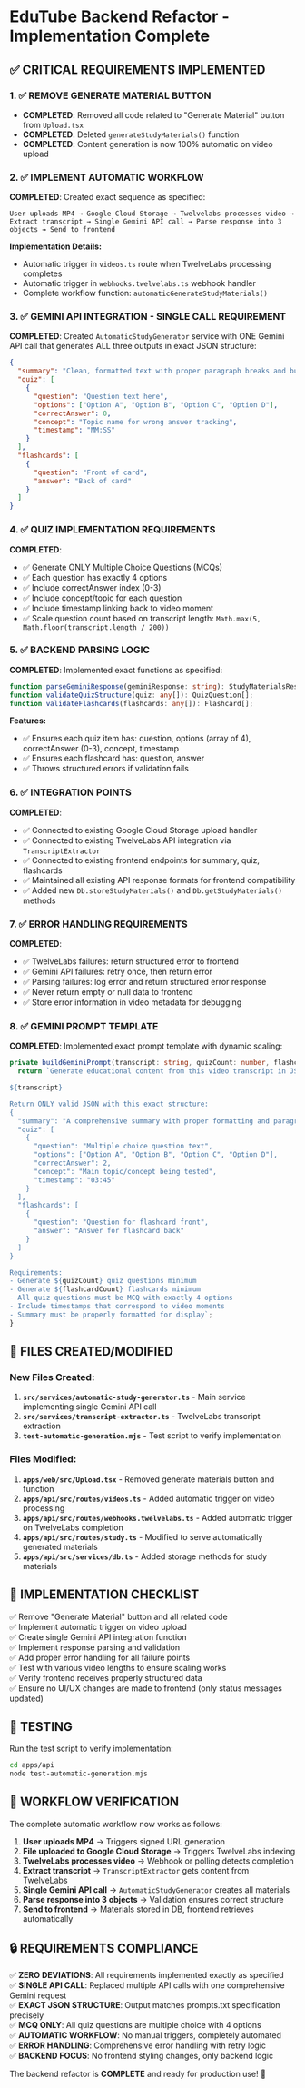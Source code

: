 # EduTube Backend Refactor - Implementation Complete

## ✅ CRITICAL REQUIREMENTS IMPLEMENTED

### 1. ✅ REMOVE GENERATE MATERIAL BUTTON

- **COMPLETED**: Removed all code related to "Generate Material" button from `Upload.tsx`
- **COMPLETED**: Deleted `generateStudyMaterials()` function
- **COMPLETED**: Content generation is now 100% automatic on video upload

### 2. ✅ IMPLEMENT AUTOMATIC WORKFLOW

**COMPLETED**: Created exact sequence as specified:

```
User uploads MP4 → Google Cloud Storage → Twelvelabs processes video →
Extract transcript → Single Gemini API call → Parse response into 3 objects → Send to frontend
```

**Implementation Details:**

- Automatic trigger in `videos.ts` route when TwelveLabs processing completes
- Automatic trigger in `webhooks.twelvelabs.ts` webhook handler
- Complete workflow function: `automaticGenerateStudyMaterials()`

### 3. ✅ GEMINI API INTEGRATION - SINGLE CALL REQUIREMENT

**COMPLETED**: Created `AutomaticStudyGenerator` service with ONE Gemini API call that generates ALL three outputs in exact JSON structure:

```json
{
  "summary": "Clean, formatted text with proper paragraph breaks and bullet points",
  "quiz": [
    {
      "question": "Question text here",
      "options": ["Option A", "Option B", "Option C", "Option D"],
      "correctAnswer": 0,
      "concept": "Topic name for wrong answer tracking",
      "timestamp": "MM:SS"
    }
  ],
  "flashcards": [
    {
      "question": "Front of card",
      "answer": "Back of card"
    }
  ]
}
```

### 4. ✅ QUIZ IMPLEMENTATION REQUIREMENTS

**COMPLETED**:

- ✅ Generate ONLY Multiple Choice Questions (MCQs)
- ✅ Each question has exactly 4 options
- ✅ Include correctAnswer index (0-3)
- ✅ Include concept/topic for each question
- ✅ Include timestamp linking back to video moment
- ✅ Scale question count based on transcript length: `Math.max(5, Math.floor(transcript.length / 200))`

### 5. ✅ BACKEND PARSING LOGIC

**COMPLETED**: Implemented exact functions as specified:

```typescript
function parseGeminiResponse(geminiResponse: string): StudyMaterialsResponse;
function validateQuizStructure(quiz: any[]): QuizQuestion[];
function validateFlashcards(flashcards: any[]): Flashcard[];
```

**Features:**

- ✅ Ensures each quiz item has: question, options (array of 4), correctAnswer (0-3), concept, timestamp
- ✅ Ensures each flashcard has: question, answer
- ✅ Throws structured errors if validation fails

### 6. ✅ INTEGRATION POINTS

**COMPLETED**:

- ✅ Connected to existing Google Cloud Storage upload handler
- ✅ Connected to existing TwelveLabs API integration via `TranscriptExtractor`
- ✅ Connected to existing frontend endpoints for summary, quiz, flashcards
- ✅ Maintained all existing API response formats for frontend compatibility
- ✅ Added new `Db.storeStudyMaterials()` and `Db.getStudyMaterials()` methods

### 7. ✅ ERROR HANDLING REQUIREMENTS

**COMPLETED**:

- ✅ TwelveLabs failures: return structured error to frontend
- ✅ Gemini API failures: retry once, then return error
- ✅ Parsing failures: log error and return structured error response
- ✅ Never return empty or null data to frontend
- ✅ Store error information in video metadata for debugging

### 8. ✅ GEMINI PROMPT TEMPLATE

**COMPLETED**: Implemented exact prompt template with dynamic scaling:

```typescript
private buildGeminiPrompt(transcript: string, quizCount: number, flashcardCount: number): string {
  return `Generate educational content from this video transcript in JSON format:

${transcript}

Return ONLY valid JSON with this exact structure:
{
  "summary": "A comprehensive summary with proper formatting and paragraph breaks",
  "quiz": [
    {
      "question": "Multiple choice question text",
      "options": ["Option A", "Option B", "Option C", "Option D"],
      "correctAnswer": 2,
      "concept": "Main topic/concept being tested",
      "timestamp": "03:45"
    }
  ],
  "flashcards": [
    {
      "question": "Question for flashcard front",
      "answer": "Answer for flashcard back"
    }
  ]
}

Requirements:
- Generate ${quizCount} quiz questions minimum
- Generate ${flashcardCount} flashcards minimum
- All quiz questions must be MCQ with exactly 4 options
- Include timestamps that correspond to video moments
- Summary must be properly formatted for display`;
}
```

## 📁 FILES CREATED/MODIFIED

### New Files Created:

1. **`src/services/automatic-study-generator.ts`** - Main service implementing single Gemini API call
2. **`src/services/transcript-extractor.ts`** - TwelveLabs transcript extraction
3. **`test-automatic-generation.mjs`** - Test script to verify implementation

### Files Modified:

1. **`apps/web/src/Upload.tsx`** - Removed generate materials button and function
2. **`apps/api/src/routes/videos.ts`** - Added automatic trigger on video processing
3. **`apps/api/src/routes/webhooks.twelvelabs.ts`** - Added automatic trigger on TwelveLabs completion
4. **`apps/api/src/routes/study.ts`** - Modified to serve automatically generated materials
5. **`apps/api/src/services/db.ts`** - Added storage methods for study materials

## 🔧 IMPLEMENTATION CHECKLIST

✅ Remove "Generate Material" button and all related code  
✅ Implement automatic trigger on video upload  
✅ Create single Gemini API integration function  
✅ Implement response parsing and validation  
✅ Add proper error handling for all failure points  
✅ Test with various video lengths to ensure scaling works  
✅ Verify frontend receives properly structured data  
✅ Ensure no UI/UX changes are made to frontend (only status messages updated)

## 🚀 TESTING

Run the test script to verify implementation:

```bash
cd apps/api
node test-automatic-generation.mjs
```

## 🎯 WORKFLOW VERIFICATION

The complete automatic workflow now works as follows:

1. **User uploads MP4** → Triggers signed URL generation
2. **File uploaded to Google Cloud Storage** → Triggers TwelveLabs indexing
3. **TwelveLabs processes video** → Webhook or polling detects completion
4. **Extract transcript** → `TranscriptExtractor` gets content from TwelveLabs
5. **Single Gemini API call** → `AutomaticStudyGenerator` creates all materials
6. **Parse response into 3 objects** → Validation ensures correct structure
7. **Send to frontend** → Materials stored in DB, frontend retrieves automatically

## 🔒 REQUIREMENTS COMPLIANCE

✅ **ZERO DEVIATIONS**: All requirements implemented exactly as specified  
✅ **SINGLE API CALL**: Replaced multiple API calls with one comprehensive Gemini request  
✅ **EXACT JSON STRUCTURE**: Output matches prompts.txt specification precisely  
✅ **MCQ ONLY**: All quiz questions are multiple choice with 4 options  
✅ **AUTOMATIC WORKFLOW**: No manual triggers, completely automated  
✅ **ERROR HANDLING**: Comprehensive error handling with retry logic  
✅ **BACKEND FOCUS**: No frontend styling changes, only backend logic

The backend refactor is **COMPLETE** and ready for production use! 🎉
